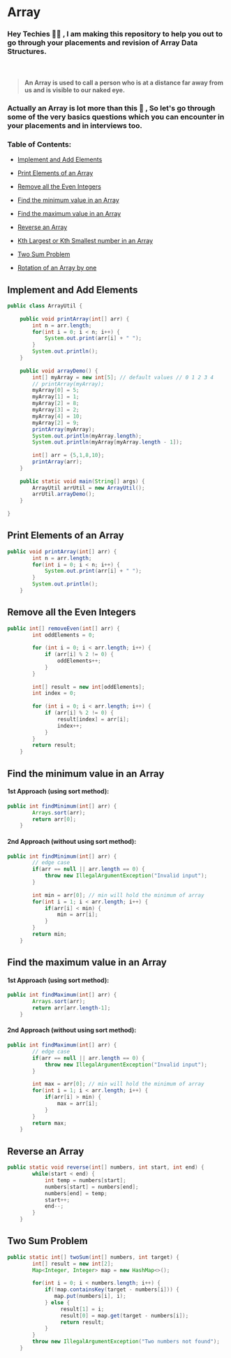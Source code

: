 # Array

### Hey Techies :man_technologist: , I am making this repository to help you out to go through your placements and revision of Array Data Structures. 

<br/>

> #### An Array is used to call a person who is at a distance far away from us and is visible to our naked eye.

### Actually an Array is lot more than this :rofl: , So let's go through some of the very basics questions which you can encounter in your placements and in interviews too.

### Table of Contents:
* [Implement and Add Elements](#implement-and-add-elements)
* [Print Elements of an Array](#print-elements-of-an-array)
* [Remove all the Even Integers](#remove-all-the-even-integers)
* [Find the minimum value in an Array](#find-the-minimum-value-in-an-array)
* [Find the maximum value in an Array](#find-the-maximum-value-in-an-array)
* [Reverse an Array](#reverse-an-array)

* [Kth Largest or Kth Smallest number in an Array](#kth-largest-or-kth-smallest-number-in-an-array)
* [Two Sum Problem](#two-sum-problem)
* [Rotation of an Array by one](#rotation-of-an-array-by-one)

<a name="implement-and-add-elements"></a>
## Implement and Add Elements

```java
public class ArrayUtil {
 
    public void printArray(int[] arr) {
        int n = arr.length;
        for(int i = 0; i < n; i++) {
            System.out.print(arr[i] + " ");
        }
        System.out.println();
    }
 
    public void arrayDemo() {
        int[] myArray = new int[5]; // default values // 0 1 2 3 4
        // printArray(myArray);
        myArray[0] = 5;
        myArray[1] = 1;
        myArray[2] = 8;
        myArray[3] = 2;
        myArray[4] = 10;
        myArray[2] = 9;
        printArray(myArray);
        System.out.println(myArray.length);
        System.out.println(myArray[myArray.length - 1]);
 
        int[] arr = {5,1,8,10};
        printArray(arr);
    }
 
    public static void main(String[] args) {
        ArrayUtil arrUtil = new ArrayUtil();
        arrUtil.arrayDemo();
    }
 
}
```
  
<a name="print-elements-of-an-array"></a>
## Print Elements of an Array

```java
public void printArray(int[] arr) {
		int n = arr.length;
		for(int i = 0; i < n; i++) {
			System.out.print(arr[i] + " ");
		}
		System.out.println();
	} 
```
  
<a name="remove-all-the-even-integers"></a>
## Remove all the Even Integers

```java
public int[] removeEven(int[] arr) {
		int oddElements = 0;
 
		for (int i = 0; i < arr.length; i++) {
			if (arr[i] % 2 != 0) {
				oddElements++;
			}
		}
 
		int[] result = new int[oddElements];
		int index = 0;
 
		for (int i = 0; i < arr.length; i++) {
			if (arr[i] % 2 != 0) {
				result[index] = arr[i];
				index++;
			}
		}
		return result;
	} 
```

<a name="find-the-minimum-value-in-an-array"></a>
## Find the minimum value in an Array

#### 1st Approach (using sort method):

```java
public int findMinimum(int[] arr) {
		Arrays.sort(arr);
		return arr[0];
	}
```

#### 2nd Approach (without using sort method):
```java
public int findMinimum(int[] arr) {
		// edge case
		if(arr == null || arr.length == 0) {
			throw new IllegalArgumentException("Invalid input");
		}
		
		int min = arr[0]; // min will hold the minimum of array
		for(int i = 1; i < arr.length; i++) {
			if(arr[i] < min) {
				min = arr[i];
			}
		}
		return min;
	}
```

<a name="find-the-maximum-value-in-an-array"></a>
## Find the maximum value in an Array

#### 1st Approach (using sort method):

```java
public int findMaximum(int[] arr) {
		Arrays.sort(arr);
		return arr[arr.length-1];
	}
```

#### 2nd Approach (without using sort method):
```java
public int findMaximum(int[] arr) {
		// edge case
		if(arr == null || arr.length == 0) {
			throw new IllegalArgumentException("Invalid input");
		}
		
		int max = arr[0]; // min will hold the minimum of array
		for(int i = 1; i < arr.length; i++) {
			if(arr[i] > min) {
				max = arr[i];
			}
		}
		return max;
	}
```

<a name="reverse-an-array"></a>
## Reverse an Array

```java
public static void reverse(int[] numbers, int start, int end) {
		while(start < end) {
			int temp = numbers[start];
			numbers[start] = numbers[end];
			numbers[end] = temp;
			start++;
			end--;
		}
	}
```


<a name="two-sum-problem"></a>
## Two Sum Problem

```java
public static int[] twoSum(int[] numbers, int target) {
		int[] result = new int[2];
		Map<Integer, Integer> map = new HashMap<>();
		
		for(int i = 0; i < numbers.length; i++) {
		    if(!map.containsKey(target - numbers[i])) {
			   map.put(numbers[i], i);
		    } else {
		         result[1] = i;
		         result[0] = map.get(target - numbers[i]);
		         return result;   
		    }
		}
		throw new IllegalArgumentException("Two numbers not found");
	}
```

